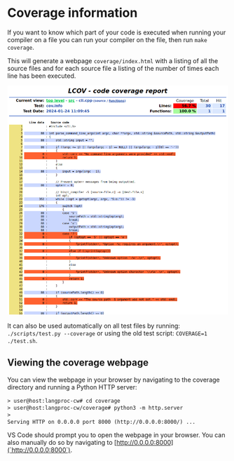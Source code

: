 # Coverage information

If you want to know which part of your code is executed when running your compiler on a file you can run your compiler on the file, then run `make coverage`.

This will generate a webpage `coverage/index.html` with a listing of all the source files and for each source file a listing of the number of times each line has been executed.

![Index.html screenshot](./assets/coverage_example.png)

It can also be used automatically on all test files by running: `./scripts/test.py --coverage` or using the old test script: `COVERAGE=1 ./test.sh`.

## Viewing the coverage webpage

You can view the webpage in your browser by navigating to the coverage directory and running a Python HTTP server:

```console
> user@host:langproc-cw# cd coverage
> user@host:langproc-cw/coverage# python3 -m http.server
>
Serving HTTP on 0.0.0.0 port 8000 (http://0.0.0.0:8000/) ...
```

VS Code should prompt you to open the webpage in your browser.
You can also manually do so by navigating to [http://0.0.0.0:8000](`http://0.0.0.0:8000`).
